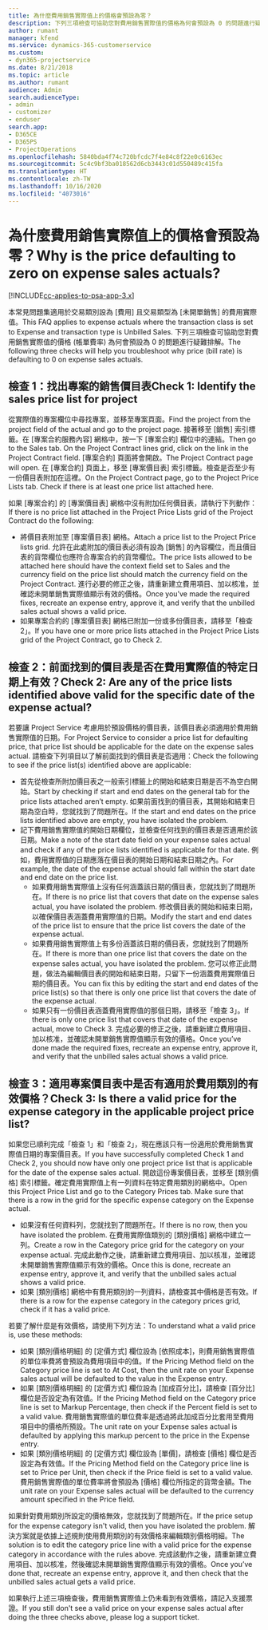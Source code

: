 ```yaml
---
title: 為什麼費用銷售實際值上的價格會預設為零？
description: 下列三項檢查可協助您對費用銷售實際值的價格為何會預設為 0 的問題進行疑難排解。
author: rumant
manager: kfend
ms.service: dynamics-365-customerservice
ms.custom:
- dyn365-projectservice
ms.date: 8/21/2018
ms.topic: article
ms.author: rumant
audience: Admin
search.audienceType:
- admin
- customizer
- enduser
search.app:
- D365CE
- D365PS
- ProjectOperations
ms.openlocfilehash: 5840bda4f74c720bfcdc7f4e84c8f22e0c6163ec
ms.sourcegitcommit: 5c4c9bf3ba018562d6cb3443c01d550489c415fa
ms.translationtype: HT
ms.contentlocale: zh-TW
ms.lasthandoff: 10/16/2020
ms.locfileid: "4073016"
---
```

# <a name="why-is-the-price-defaulting-to-zero-on-expense-sales-actuals"></a><span data-ttu-id="88f33-103">為什麼費用銷售實際值上的價格會預設為零？</span><span class="sxs-lookup"><span data-stu-id="88f33-103">Why is the price defaulting to zero on expense sales actuals?</span></span>

[!INCLUDE[cc-applies-to-psa-app-3.x](../includes/cc-applies-to-psa-app-3x.md)]

<span data-ttu-id="88f33-104">本常見問題集適用於交易類別設為 [費用] 且交易類型為 [未開單銷售] 的費用實際值。</span><span class="sxs-lookup"><span data-stu-id="88f33-104">This FAQ applies to expense actuals where the transaction class is set to Expense and transaction type is Unbilled Sales.</span></span> <span data-ttu-id="88f33-105">下列三項檢查可協助您對費用銷售實際值的價格 (帳單費率) 為何會預設為 0 的問題進行疑難排解。</span><span class="sxs-lookup"><span data-stu-id="88f33-105">The following three checks will help you troubleshoot why price (bill rate) is defaulting to 0 on expense sales actuals.</span></span>

## <a name="check-1-identify-the-sales-price-list-for-project"></a><span data-ttu-id="88f33-106">檢查 1：找出專案的銷售價目表</span><span class="sxs-lookup"><span data-stu-id="88f33-106">Check 1: Identify the sales price list for project</span></span>

<span data-ttu-id="88f33-107">從實際值的專案欄位中尋找專案，並移至專案頁面。</span><span class="sxs-lookup"><span data-stu-id="88f33-107">Find the project from the project field of the actual and go to the project page.</span></span> <span data-ttu-id="88f33-108">接著移至 [銷售] 索引標籤。在 [專案合約服務內容] 網格中，按一下 [專案合約] 欄位中的連結。</span><span class="sxs-lookup"><span data-stu-id="88f33-108">Then go to the Sales tab. On the Project Contract lines grid, click on the link in the Project Contract field.</span></span> <span data-ttu-id="88f33-109">[專案合約] 頁面將會開啟。</span><span class="sxs-lookup"><span data-stu-id="88f33-109">The Project Contract page will open.</span></span> <span data-ttu-id="88f33-110">在 [專案合約] 頁面上，移至 [專案價目表] 索引標籤。檢查是否至少有一份價目表附加在這裡。</span><span class="sxs-lookup"><span data-stu-id="88f33-110">On the Project Contract page, go to the Project Price Lists tab. Check if there is at least one price list attached here.</span></span>

<span data-ttu-id="88f33-111">如果 [專案合約] 的 [專案價目表] 網格中沒有附加任何價目表，請執行下列動作：</span><span class="sxs-lookup"><span data-stu-id="88f33-111">If there is no price list attached in the Project Price Lists grid of the Project Contract do the following:</span></span>

- <span data-ttu-id="88f33-112">將價目表附加至 [專案價目表] 網格。</span><span class="sxs-lookup"><span data-stu-id="88f33-112">Attach a price list to the Project Price lists grid.</span></span> <span data-ttu-id="88f33-113">允許在此處附加的價目表必須有設為 [銷售] 的內容欄位，而且價目表的貨幣欄位也應符合專案合約的貨幣欄位。</span><span class="sxs-lookup"><span data-stu-id="88f33-113">The price lists allowed to be attached here should have the context field set to Sales and the currency field on the price list should match the currency field on the Project Contract.</span></span> <span data-ttu-id="88f33-114">進行必要的修正之後，請重新建立費用項目、加以核准，並確認未開單銷售實際值顯示有效的價格。</span><span class="sxs-lookup"><span data-stu-id="88f33-114">Once you’ve made the required fixes, recreate an expense entry, approve it, and verify that the unbilled sales actual shows a valid price.</span></span>
- <span data-ttu-id="88f33-115">如果專案合約的 [專案價目表] 網格已附加一份或多份價目表，請移至「檢查 2」。</span><span class="sxs-lookup"><span data-stu-id="88f33-115">If you have one or more price lists attached in the Project Price Lists grid of the Project Contract, go to Check 2.</span></span>

## <a name="check-2-are-any-of-the-price-lists-identified-above-valid-for-the-specific-date-of-the-expense-actual"></a><span data-ttu-id="88f33-116">檢查 2：前面找到的價目表是否在費用實際值的特定日期上有效？</span><span class="sxs-lookup"><span data-stu-id="88f33-116">Check 2: Are any of the price lists identified above valid for the specific date of the expense actual?</span></span>

<span data-ttu-id="88f33-117">若要讓 Project Service 考慮用於預設價格的價目表，該價目表必須適用於費用銷售實際值的日期。</span><span class="sxs-lookup"><span data-stu-id="88f33-117">For Project Service to consider a price list for defaulting price, that price list should be applicable for the date on the expense sales actual.</span></span> <span data-ttu-id="88f33-118">請檢查下列項目以了解前面找到的價目表是否適用：</span><span class="sxs-lookup"><span data-stu-id="88f33-118">Check the following to see if the price list(s) identified above are applicable:</span></span>

- <span data-ttu-id="88f33-119">首先從檢查所附加價目表之一般索引標籤上的開始和結束日期是否不為空白開始。</span><span class="sxs-lookup"><span data-stu-id="88f33-119">Start by checking if start and end dates on the general tab for the price lists attached aren’t empty.</span></span> <span data-ttu-id="88f33-120">如果前面找到的價目表，其開始和結束日期為空白時，您就找到了問題所在。</span><span class="sxs-lookup"><span data-stu-id="88f33-120">If the start and end dates on the price lists identified above are empty, you have isolated the problem.</span></span> 
- <span data-ttu-id="88f33-121">記下費用銷售實際值的開始日期欄位，並檢查任何找到的價目表是否適用於該日期。</span><span class="sxs-lookup"><span data-stu-id="88f33-121">Make a note of the start date field on your expense sales actual and check if any of the price lists identified is applicable for that date.</span></span> <span data-ttu-id="88f33-122">例如，費用實際值的日期應落在價目表的開始日期和結束日期之內。</span><span class="sxs-lookup"><span data-stu-id="88f33-122">For example, the date of the expense actual should fall within the start date and end date on the price list.</span></span> 
    - <span data-ttu-id="88f33-123">如果費用銷售實際值上沒有任何涵蓋該日期的價目表，您就找到了問題所在。</span><span class="sxs-lookup"><span data-stu-id="88f33-123">If there is no price list that covers that date on the expense sales actual, you have isolated the problem.</span></span> <span data-ttu-id="88f33-124">修改價目表的開始和結束日期，以確保價目表涵蓋費用實際值的日期。</span><span class="sxs-lookup"><span data-stu-id="88f33-124">Modify the start and end dates of the price list to ensure that the price list covers the date of the expense actual.</span></span> 
    - <span data-ttu-id="88f33-125">如果費用銷售實際值上有多份涵蓋該日期的價目表，您就找到了問題所在。</span><span class="sxs-lookup"><span data-stu-id="88f33-125">If there is more than one price list that covers the date on the expense sales actual, you have isolated the problem.</span></span> <span data-ttu-id="88f33-126">您可以修正此問題，做法為編輯價目表的開始和結束日期，只留下一份涵蓋費用實際值日期的價目表。</span><span class="sxs-lookup"><span data-stu-id="88f33-126">You can fix this by editing the start and end dates of the price list(s) so that there is only one price list that covers the date of the expense actual.</span></span> 
    - <span data-ttu-id="88f33-127">如果只有一份價目表涵蓋費用實際值的那個日期，請移至「檢查 3」。</span><span class="sxs-lookup"><span data-stu-id="88f33-127">If there is only one price list that covers that date of the expense actual, move to Check 3.</span></span>
<span data-ttu-id="88f33-128">完成必要的修正之後，請重新建立費用項目、加以核准，並確認未開單銷售實際值顯示有效的價格。</span><span class="sxs-lookup"><span data-stu-id="88f33-128">Once you’ve done made the required fixes, recreate an expense entry, approve it, and verify that the unbilled sales actual shows a valid price.</span></span>

## <a name="check-3-is-there-a-valid-price-for-the-expense-category-in-the-applicable-project-price-list"></a><span data-ttu-id="88f33-129">檢查 3：適用專案價目表中是否有適用於費用類別的有效價格？</span><span class="sxs-lookup"><span data-stu-id="88f33-129">Check 3: Is there a valid price for the expense category in the applicable project price list?</span></span> 

<span data-ttu-id="88f33-130">如果您已順利完成「檢查 1」和「檢查 2」，現在應該只有一份適用於費用銷售實際值日期的專案價目表。</span><span class="sxs-lookup"><span data-stu-id="88f33-130">If you have successfully completed Check 1 and Check 2, you should now have only one project price list that is applicable for the date of the expense sales actual.</span></span> <span data-ttu-id="88f33-131">開啟這份專案價目表，並移至 [類別價格] 索引標籤。確定費用實際值上有一列資料在特定費用類別的網格中。</span><span class="sxs-lookup"><span data-stu-id="88f33-131">Open this Project Price List and go to the Category Prices tab. Make sure that there is a row in the grid for the specific expense category on the Expense actual.</span></span>
 
- <span data-ttu-id="88f33-132">如果沒有任何資料列，您就找到了問題所在。</span><span class="sxs-lookup"><span data-stu-id="88f33-132">If there is no row, then you have isolated the problem.</span></span> <span data-ttu-id="88f33-133">在費用實際值類別的 [類別價格] 網格中建立一列。</span><span class="sxs-lookup"><span data-stu-id="88f33-133">Create a row in the Category price grid for the category on your expense actual.</span></span> <span data-ttu-id="88f33-134">完成此動作之後，請重新建立費用項目、加以核准，並確認未開單銷售實際值顯示有效的價格。</span><span class="sxs-lookup"><span data-stu-id="88f33-134">Once this is done, recreate an expense entry, approve it, and verify that the unbilled sales actual shows a valid price.</span></span> 
- <span data-ttu-id="88f33-135">如果 [類別價格] 網格中有費用類別的一列資料，請檢查其中價格是否有效。</span><span class="sxs-lookup"><span data-stu-id="88f33-135">If there is a row for the expense category in the category prices grid, check if it has a valid price.</span></span>

<span data-ttu-id="88f33-136">若要了解什麼是有效價格，請使用下列方法：</span><span class="sxs-lookup"><span data-stu-id="88f33-136">To understand what a valid price is, use these methods:</span></span>

- <span data-ttu-id="88f33-137">如果 [類別價格明細] 的 [定價方式] 欄位設為 [依照成本]，則費用銷售實際值的單位率費將會預設為費用項目中的值。</span><span class="sxs-lookup"><span data-stu-id="88f33-137">If the Pricing Method field on the Category price line is set to At Cost, then the unit rate on your Expense sales actual will be defaulted to the value in the Expense entry.</span></span>
- <span data-ttu-id="88f33-138">如果 [類別價格明細] 的 [定價方式] 欄位設為 [加成百分比]，請檢查 [百分比] 欄位是否設定為有效值。</span><span class="sxs-lookup"><span data-stu-id="88f33-138">If the Pricing Method field on the Category price line is set to Markup Percentage, then check if the Percent field is set to a valid value.</span></span> <span data-ttu-id="88f33-139">費用銷售實際值的單位費率是透過將此加成百分比套用至費用項目中的價格所預設。</span><span class="sxs-lookup"><span data-stu-id="88f33-139">The unit rate on your Expense sales actual is defaulted by applying this markup percent to the price in the Expense entry.</span></span>
- <span data-ttu-id="88f33-140">如果 [類別價格明細] 的 [定價方式] 欄位設為 [單價]，請檢查 [價格] 欄位是否設定為有效值。</span><span class="sxs-lookup"><span data-stu-id="88f33-140">If the Pricing Method field on the Category price line is set to Price per Unit, then check if the Price field is set to a valid value.</span></span> <span data-ttu-id="88f33-141">費用銷售實際值的單位費率將會預設為 [價格] 欄位所指定的貨幣金額。</span><span class="sxs-lookup"><span data-stu-id="88f33-141">The unit rate on your Expense sales actual will be defaulted to the currency amount specified in the Price field.</span></span>

<span data-ttu-id="88f33-142">如果針對費用類別所設定的價格無效，您就找到了問題所在。</span><span class="sxs-lookup"><span data-stu-id="88f33-142">If the price setup for the expense category isn't valid, then you have isolated the problem.</span></span> <span data-ttu-id="88f33-143">解決方案就是依據上述規則使用費用類別的有效價格來編輯類別價格明細。</span><span class="sxs-lookup"><span data-stu-id="88f33-143">The solution is to edit the category price line with a valid price for the expense category in accordance with the rules above.</span></span> <span data-ttu-id="88f33-144">完成該動作之後，請重新建立費用項目、加以核准，然後確認未開單銷售實際值顯示有效的價格。</span><span class="sxs-lookup"><span data-stu-id="88f33-144">Once you’ve done that, recreate an expense entry, approve it, and then check that the unbilled sales actual gets a valid price.</span></span>

<span data-ttu-id="88f33-145">如果執行上述三項檢查後，費用銷售實際值上仍未看到有效價格，請記入支援票證。</span><span class="sxs-lookup"><span data-stu-id="88f33-145">If you still don't see a valid price on your expense sales actual after doing the three checks above, please log a support ticket.</span></span>


